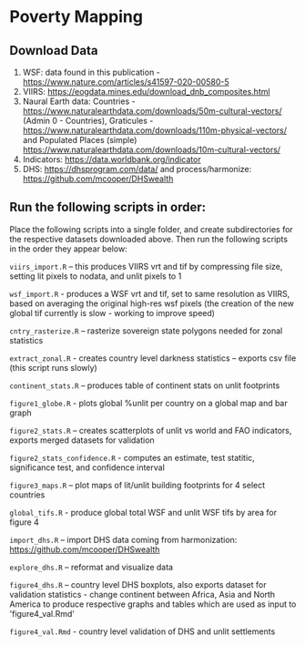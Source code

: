 # Poverty Mapping

## Download Data

1. WSF: data found in this publication - https://www.nature.com/articles/s41597-020-00580-5
2. VIIRS: https://eogdata.mines.edu/download_dnb_composites.html
3. Naural Earth data: Countries - https://www.naturalearthdata.com/downloads/50m-cultural-vectors/ (Admin 0 - Countries), Graticules - https://www.naturalearthdata.com/downloads/110m-physical-vectors/ and Populated Places (simple) https://www.naturalearthdata.com/downloads/10m-cultural-vectors/
4. Indicators:	https://data.worldbank.org/indicator
5. DHS: https://dhsprogram.com/data/ and process/harmonize: https://github.com/mcooper/DHSwealth


## Run the following scripts in order:

Place the following scripts into a single folder, and create subdirectories for the respective datasets downloaded above. Then run the following scripts in the order they appear below:

`viirs_import.R` – this produces VIIRS vrt and tif by compressing file size, setting lit pixels to nodata, and unlit pixels to 1

`wsf_import.R` - produces a WSF vrt and tif, set to same resolution as VIIRS, based on averaging the original high-res wsf pixels (the creation of the new global tif currently is slow - working to improve speed)

`cntry_rasterize.R` – rasterize sovereign state polygons needed for zonal statistics

`extract_zonal.R` - creates country level darkness statistics – exports csv file (this script runs slowly)

`continent_stats.R` – produces table of continent stats on unlit footprints

`figure1_globe.R` - plots global %unlit per country on a global map and bar graph

`figure2_stats.R` – creates scatterplots of unlit vs world and FAO indicators, exports merged datasets for validation

`figure2_stats_confidence.R` - computes an estimate, test statitic, significance test, and confidence interval 

`figure3_maps.R` – plot maps of lit/unlit building footprints for 4 select countries

`global_tifs.R` - produce global total WSF and unlit WSF tifs by area for figure 4

`import_dhs.R` – import DHS data coming from harmonization: https://github.com/mcooper/DHSwealth

`explore_dhs.R` – reformat and visualize data

`figure4_dhs.R` – country level DHS boxplots, also exports dataset for validation statistics - change continent between Africa, Asia and North America to produce respective graphs and tables which are used as input to 'figure4_val.Rmd'

`figure4_val.Rmd` - country level validation of DHS and unlit settlements

